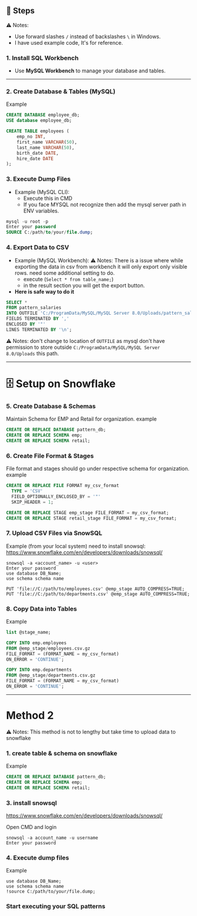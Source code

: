 ## 📝 Steps

⚠️ Notes:
- Use forward slashes `/` instead of backslashes `\` in Windows.
- I have used example code, It's for reference.

### **1. Install SQL Workbench**  
- Use **MySQL Workbench** to manage your database and tables.  

---

### **2. Create Database & Tables (MySQL)**  
Example
```sql
CREATE DATABASE employee_db;
USE database employee_db;

CREATE TABLE employees (
    emp_no INT,
    first_name VARCHAR(50),
    last_name VARCHAR(50),
    birth_date DATE,
    hire_date DATE
);
```

### **3. Execute Dump Files**

- Example (MySQL CLI):
	- Execute this in CMD 
	- If you face MYSQL not recognize then add the mysql server path in ENV variables.
```sql
mysql -u root -p
Enter your password
SOURCE C:/path/to/your/file.dump;
```

### **4. Export Data to CSV**

- Example (MySQL Workbench):
	⚠️ Notes:
		There is a issue where while exporting the data in csv from workbench it will only export only visible rows. need some additional setting to do.
	- execute (`Select * from table_name;`)
	- in the result section you will get the export button.
-  **Here is safe way to do it**
```sql
SELECT *
FROM pattern_salaries
INTO OUTFILE 'C:/ProgramData/MySQL/MySQL Server 8.0/Uploads/pattern_salaries.csv'
FIELDS TERMINATED BY ',' 
ENCLOSED BY '"'
LINES TERMINATED BY '\n';
```

⚠️ Notes:
don't change to location of `OUTFILE` as mysql don't have permission to store outside `C:/ProgramData/MySQL/MySQL Server 8.0/Uploads` this path. 

---
# 🗄️ Setup on Snowflake

###  **5. Create Database & Schemas**
Maintain Schema for EMP and Retail for organization.
example
```sql
CREATE OR REPLACE DATABASE pattern_db;
CREATE OR REPLACE SCHEMA emp;
CREATE OR REPLACE SCHEMA retail;
```

### **6. Create File Format & Stages**
File format and stages should go under respective schema for organization.
example
```sql
CREATE OR REPLACE FILE FORMAT my_csv_format
  TYPE = 'CSV'
  FIELD_OPTIONALLY_ENCLOSED_BY = '"'
  SKIP_HEADER = 1;

CREATE OR REPLACE STAGE emp_stage FILE_FORMAT = my_csv_format;
CREATE OR REPLACE STAGE retail_stage FILE_FORMAT = my_csv_format;
```

### **7. Upload CSV Files via SnowSQL**

Example (from your local system) need to install snowsql:
https://www.snowflake.com/en/developers/downloads/snowsql/
```snowsql
snowsql -a <account_name> -u <user>
Enter your password
use database DB_Name;
use schema schema name

PUT 'file://C:/path/to/employees.csv' @emp_stage AUTO_COMPRESS=TRUE;
PUT 'file://C:/path/to/departments.csv' @emp_stage AUTO_COMPRESS=TRUE;
```

### **8. Copy Data into Tables**
Example
```sql
list @stage_name;

COPY INTO emp.employees
FROM @emp_stage/employees.csv.gz
FILE_FORMAT = (FORMAT_NAME = my_csv_format)
ON_ERROR = 'CONTINUE';

COPY INTO emp.departments
FROM @emp_stage/departments.csv.gz
FILE_FORMAT = (FORMAT_NAME = my_csv_format)
ON_ERROR = 'CONTINUE';
```

---
# Method 2
⚠️ Notes:
This method is not to lengthy but take time to upload data to snowflake
### **1. create table & schema on snowflake**
Example
```sql
CREATE OR REPLACE DATABASE pattern_db;
CREATE OR REPLACE SCHEMA emp;
CREATE OR REPLACE SCHEMA retail;
```

### **3. install snowsql**
https://www.snowflake.com/en/developers/downloads/snowsql/

Open CMD and login
```snowsql
snowsql -a account_name -u username
Enter your password
```

### **4. Execute dump files**
Example
```snowsql
use database DB_Name;
use schema schema name
!source C:/path/to/your/file.dump;
```

### **Start executing your SQL patterns**
